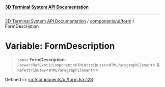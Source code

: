 [**3D Terminal System API Documentation**](../../../../README.md)

***

[3D Terminal System API Documentation](../../../../README.md) / [components/ui/form](../README.md) / FormDescription

# Variable: FormDescription

> `const` **FormDescription**: `ForwardRefExoticComponent`\<`HTMLAttributes`\<`HTMLParagraphElement`\> & `RefAttributes`\<`HTMLParagraphElement`\>\>

Defined in: [src/components/ui/form.tsx:128](https://github.com/Dicommunitas/ThreeJS_Terminal_3D2/blob/97ab9f0ae2e42171aa40996aacad796786af9976/src/components/ui/form.tsx#L128)
